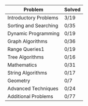 <table>
<thead>
<tr>
<th>Problem</th>
<th>Solved</th>
</tr>
</thead>
<tbody>
<tr>
<td>Introductory Problems</td>
<td>3/19</td>
</tr>
<tr>
<td>Sorting and Searching</td>
<td>0/35</td>
</tr>
<tr>
<td>Dynamic Programming</td>
<td>0/19</td>
</tr>
<tr>
<td>Graph Algorithms</td>
<td>0/36</td>
</tr>
<tr>
<td>Range Queries1</td>
<td>0/19</td>
</tr>
<tr>
<td>Tree Algorithms</td>
<td>0/16</td>
</tr>
<tr>
<td>Mathematics</td>
<td>0/31</td>
</tr>
<tr>
<td>String Algorithms</td>
<td>0/17</td>
</tr>
<tr>
<td>Geometry</td>
<td>0/7</td>
</tr>
<tr>
<td>Advanced Techniques</td>
<td>0/24</td>
</tr>
<tr>
<td>Additional Problems</td>
<td>0/77</td>
</tr>

</tbody>
</table>

